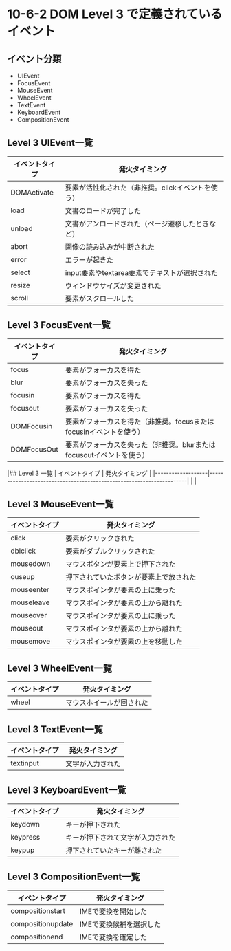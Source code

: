 # 10-6-2 DOM Level 3 で定義されているイベント

## イベント分類
- UIEvent
- FocusEvent
- MouseEvent
- WheelEvent
- TextEvent
- KeyboardEvent
- CompositionEvent

## Level 3 UIEvent一覧
| イベントタイプ | 発火タイミング                                    |
|----------------|---------------------------------------------------|
| DOMActivate    | 要素が活性化された（非推奨。clickイベントを使う） |
| load           | 文書のロードが完了した                            |
| unload         | 文書がアンロードされた（ページ遷移したときなど）  |
| abort          | 画像の読み込みが中断された                        |
| error          | エラーが起きた                                    |
| select         | input要素やtextarea要素でテキストが選択された     |
| resize         | ウィンドウサイズが変更された                      |
| scroll         | 要素がスクロールした                              |

## Level 3 FocusEvent一覧
| イベントタイプ    | 発火タイミング                                                       |
|-------------------|----------------------------------------------------------------------|
| focus             | 要素がフォーカスを得た                                               |
| blur              | 要素がフォーカスを失った                                             |
| focusin           | 要素がフォーカスを得た                                               |
| focusout          | 要素がフォーカスを失った                                             |
| DOMFocusin        | 要素がフォーカスを得た（非推奨。focusまたはfocusinイベントを使う）   |
| DOMFocusOut       | 要素がフォーカスを失った（非推奨。blurまたはfocusoutイベントを使う） |

|## Level 3 一覧
| イベントタイプ    | 発火タイミング                                                       |
|-------------------|----------------------------------------------------------------------|
                   |                                                                      |
## Level 3 MouseEvent一覧
| イベントタイプ    | 発火タイミング                                                       |
|-------------------|----------------------------------------------------------------------|
| click             | 要素がクリックされた                                                 |
| dblclick          | 要素がダブルクリックされた                                           |
| mousedown         | マウスボタンが要素上で押下された                                     |
| ouseup            | 押下されていたボタンが要素上で放された                               |
| mouseenter        | マウスポインタが要素の上に乗った                                     |
| mouseleave        | マウスポインタが要素の上から離れた                                   |
| mouseover         | マウスポインタが要素の上に乗った                                     |
| mouseout          | マウスポインタが要素の上から離れた                                   |
| mousemove         | マウスポインタが要素の上を移動した                                   |

## Level 3 WheelEvent一覧
| イベントタイプ    | 発火タイミング                                                       |
|-------------------|----------------------------------------------------------------------|
| wheel             | マウスホイールが回された                                             |

## Level 3 TextEvent一覧
| イベントタイプ    | 発火タイミング                                                       |
|-------------------|----------------------------------------------------------------------|
| textinput         | 文字が入力された                                                     |

## Level 3 KeyboardEvent一覧
| イベントタイプ    | 発火タイミング                                                       |
|-------------------|----------------------------------------------------------------------|
| keydown           | キーが押下された                                                     |
| keypress          | キーが押下されて文字が入力された                                     |
| keypup            | 押下されていたキーが離された                                         |

## Level 3 CompositionEvent一覧
| イベントタイプ    | 発火タイミング                                                       |
|-------------------|----------------------------------------------------------------------|
| compositionstart  | IMEで変換を開始した                                                  |
| compositionupdate | IMEで変換候補を選択した                                              |
| compositionend    | IMEで変換を確定した                                                  |

